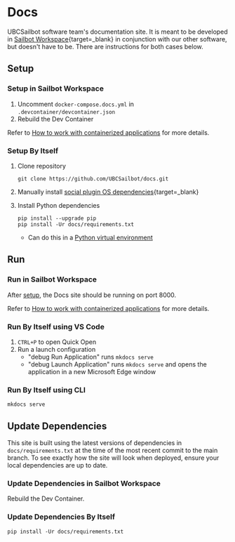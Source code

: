 # Docs

UBCSailbot software team's documentation site. It is meant to be developed in [Sailbot Workspace](https://github.com/UBCSailbot/sailbot_workspace){target=_blank}
in conjunction with our other software, but doesn't have to be. There are instructions for both cases below.

## Setup

### Setup in Sailbot Workspace

1. Uncomment `docker-compose.docs.yml` in `.devcontainer/devcontainer.json`
2. Rebuild the Dev Container

Refer to [How to work with containerized applications](../sailbot_workspace/how_to.md#work-with-containerized-applications)
for more details.

### Setup By Itself

1. Clone repository

    ```
    git clone https://github.com/UBCSailbot/docs.git
    ```

2. Manually install [social plugin OS dependencies](https://squidfunk.github.io/mkdocs-material/setup/setting-up-social-cards/#dependencies){target=_blank}

3. Install Python dependencies

    ```
   pip install --upgrade pip
   pip install -Ur docs/requirements.txt
   ```

    - Can do this in a [Python virtual environment](../../reference/python/virtual-environments.md)

## Run

### Run in Sailbot Workspace

After [setup](#setup-in-sailbot-workspace), the Docs site should be running on port 8000.

Refer to [How to work with containerized applications](../sailbot_workspace/how_to.md#work-with-containerized-applications)
for more details.

### Run By Itself using VS Code

1. `CTRL+P` to open Quick Open
2. Run a launch configuration
    - "debug Run Application" runs `mkdocs serve`
    - "debug Launch Application" runs `mkdocs serve` and opens the application in a new Microsoft Edge window

### Run By Itself using CLI

```
mkdocs serve
```

## Update Dependencies

This site is built using the latest versions of dependencies in `docs/requirements.txt`
at the time of the most recent commit to the main branch.
To see exactly how the site will look when deployed, ensure your local dependencies are up to date.

### Update Dependencies in Sailbot Workspace

Rebuild the Dev Container.

### Update Dependencies By Itself

```
pip install -Ur docs/requirements.txt
```

